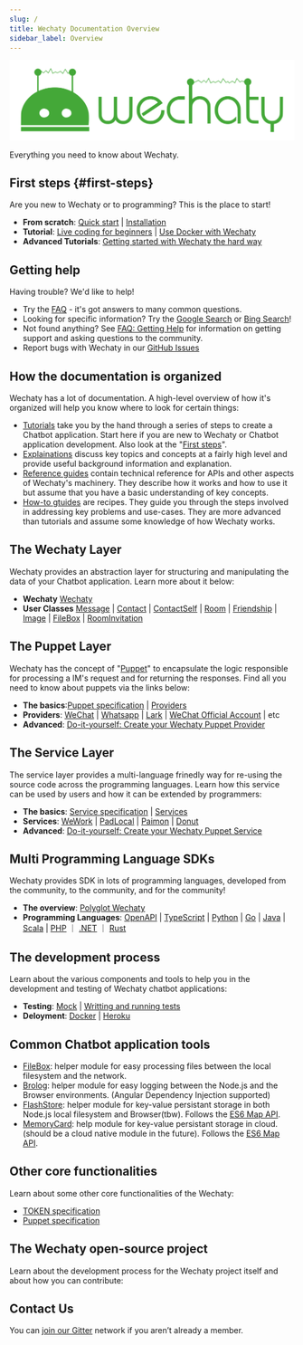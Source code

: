 ```yaml
---
slug: /
title: Wechaty Documentation Overview
sidebar_label: Overview
---
```


![Wechaty: Conversational RPA SDK for Chatbot Makers](/img/wechaty-logo.svg)

Everything you need to know about Wechaty.

## First steps {#first-steps}

Are you new to Wechaty or to programming? This is the place to start!

- **From scratch**: [Quick start](getting-started/quick-start.mdx) | [Installation](how-tos/install.md)
- **Tutorial**: [Live coding for beginners](tutorials/video-tutorial.md) | [Use Docker with Wechaty](tutorials/docker.md)
- **Advanced Tutorials**: [Getting started with Wechaty the hard way](getting-started/hard-way.mdx)

## Getting help

Having trouble? We'd like to help!

- Try the [FAQ](/faq.md) - it's got answers to many common questions.
- Looking for specific information? Try the [Google Search](https://www.google.com/search?q=site%3Awechaty.js.org) or [Bing Search](https://www.bing.com/search?q=site%3Awechaty.js.org)!
- Not found anything? See [FAQ: Getting Help](faq/README.md) for information on getting support and asking questions to the community.
- Report bugs with Wechaty in our [GitHub Issues](https://github.com/wechaty/wechaty/issues/)

## How the documentation is organized

Wechaty has a lot of documentation. A high-level overview of how it's organized will help you know where to look for certain things:

- [Tutorials](tutorials/README.md) take you by the hand through a series of steps to create a Chatbot application. Start here if you are new to Wechaty or Chatbot application development. Also look at the "[First steps](#first-steps)".
- [Explainations](explainations/README.md) discuss key topics and concepts at a fairly high level and provide useful background information and explanation.
- [Reference guides](references/README.md) contain technical reference for APIs and other aspects of Wechaty's machinery. They describe how it works and how to use it but assume that you have a basic understanding of key concepts.
- [How-to gtuides](how-tos/README.md) are recipes. They guide you through the steps involved in addressing key problems and use-cases. They are more advanced than tutorials and assume some knowledge of how Wechaty works.

## The Wechaty Layer

Wechaty provides an abstraction layer for structuring and manipulating the data of your Chatbot application. Learn more about it below:

- **Wechaty** [Wechaty](api/wechaty.md)
- **User Classes** [Message](api/message.md) | [Contact](api/contact.md) | [ContactSelf](api/contact-self.md) | [Room](api/room.md) | [Friendship](api/friendship.md) | [Image](api/image.md) | [FileBox](api/file-box.md) | [RoomInvitation](api/room-invitation.md)

## The Puppet Layer

Wechaty has the concept of "[Puppet](specifications/puppet.md)" to encapsulate the logic responsible for processing a IM's request and for returning the responses. Find all you need to know about puppets via the links below:

- **The basics**:[Puppet specification](specifications/puppet.md) | [Providers](puppet-providers/README.md)
- **Providers**: [WeChat](puppet-providers/wechat.md) | [Whatsapp](puppet-providers/whatsapp.md) | [Lark](puppet-providers/lark.md) | [WeChat Official Account](puppet-providers/official-account.md) | etc
- **Advanced**: [Do-it-yourself: Create your Wechaty Puppet Provider](puppet-providers/diy.md)

## The Service Layer

The service layer provides a multi-language frinedly way for re-using the source code across the programming languages. Learn how this service can be used by users and how it can be extended by programmers:

- **The basics**: [Service specification](specifications/service.md) | [Services](puppet-servcies/README.md)
- **Services**: [WeWork](puppet-services/wework.md) | [PadLocal](puppet-services/padlocal.md) | [Paimon](puppet-services/paimon.md) | [Donut](puppet-services/donut.md)
- **Advanced**: [Do-it-yourself: Create your Wechaty Puppet Service](puppet-services/diiy.md)

## Multi Programming Language SDKs

Wechaty provides SDK in lots of programming languages, developed from the community, to the community, and for the community!

- **The overview**: [Polyglot Wechaty](polyglot/README.md)
- **Programming Languages**: [OpenAPI](polyglot/openapi/) | [TypeScript](polyglot/typescript/) | [Python](polyglot/python/) | [Go](polyglot/go/) | [Java](polyglot/java/) | [Scala](polyglot/scala/) | [PHP](polyglot/php/) ｜ [.NET](polyglot/dotnet/) ｜ [Rust](polyglot/rust/)

## The development process

Learn about the various components and tools to help you in the development and testing of Wechaty chatbot applications:

<!--
- **Settings**: [Overview]() | [Full list of settings]()
- **Chatbot applications**: [Overview]()
- **Exceptions**: [Overview]()
-->

- **Testing**: [Mock](puppet-providers/mock.md) | [Writting and running tests](https://github.com/wechaty/wechaty-vorpal-contrib/blob/master/src/contrib/math_master/math_master.spec.ts)
- **Deloyment**: [Docker](tutorials/docker.md) | [Heroku](https://github.com/wechaty/heroku-wechaty-getting-started)

## Common Chatbot application tools

- [FileBox](https://github.com/huan/file-box): helper module for easy processing files between the local filesystem and the network.
- [Brolog](https://github.com/huan/brolog): helper module for easy logging between the Node.js and the Browser environments. (Angular Dependency Injection supported)
- [FlashStore](https://github.com/huan/flash-store): helper module for key-value persistant storage in both Node.js local filesystem and Browser(tbw). Follows the [ES6 Map API](https://github.com/huan/async-map-like#readme).
- [MemoryCard](https://github.com/huan/memory-card): help module for key-value persistant storage in cloud. (should be a cloud native module in the future). Follows the [ES6 Map API](https://github.com/huan/async-map-like#readme).

## Other core functionalities

Learn about some other core functionalities of the Wechaty:

- [TOKEN specification](specifications/token.md)
- [Puppet specification](specifications/puppet.md)

## The Wechaty open-source project

Learn about the development process for the Wechaty project itself and about how you can contribute:

<!--
- **Commmunity**: [How to get involved]() | [Team organization]() | The Wechaty source code repository]() | [Mailing lists]() | [Gitter.im channel]() | [Wechaty contributor program](contributor-program/README.md)
- **Documentation**: [About this documentation](contributing/writing-documentation.md)
- Wechaty over time: [Release notes]()
-->

## Contact Us

You can [join our Gitter](https://gitter.im/wechaty/wechaty) network if you aren’t already a member.
